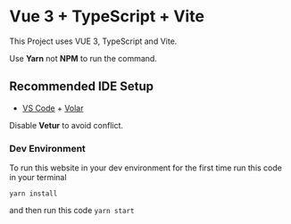 # Vue 3 + TypeScript + Vite

This Project uses VUE 3, TypeScript and Vite.

Use **Yarn** not **NPM** to run the command.

## Recommended IDE Setup

- [VS Code](https://code.visualstudio.com/) + [Volar](https://marketplace.visualstudio.com/items?itemName=johnsoncodehk.volar)

Disable **Vetur** to avoid conflict.

### Dev Environment

To run this website in your dev environment for the first time run this code in your terminal

`yarn install`

and then run this code
`yarn start`
